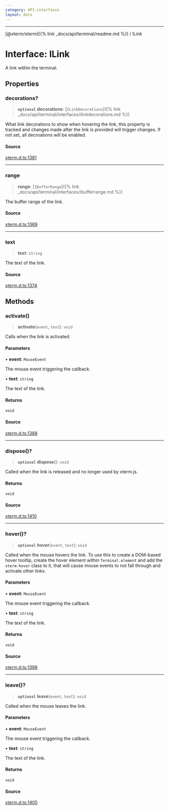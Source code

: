 ```yaml
---
category: API-interfaces
layout: docs
---
```



***

[@xterm/xterm]({% link _docs/api/terminal/readme.md %}) / ILink

# Interface: ILink

A link within the terminal.

## Properties

### decorations?

> **`optional`** **decorations**: [`ILinkDecorations`]({% link _docs/api/terminal/interfaces/ilinkdecorations.md %})

What link decorations to show when hovering the link, this property is
tracked and changes made after the link is provided will trigger changes.
If not set, all decroations will be enabled.

#### Source

[xterm.d.ts:1381](https://github.com/xtermjs/xterm.js/blob/5.5.0/typings/xterm.d.ts#L1381)

***

### range

> **range**: [`IBufferRange`]({% link _docs/api/terminal/interfaces/ibufferrange.md %})

The buffer range of the link.

#### Source

[xterm.d.ts:1369](https://github.com/xtermjs/xterm.js/blob/5.5.0/typings/xterm.d.ts#L1369)

***

### text

> **text**: `string`

The text of the link.

#### Source

[xterm.d.ts:1374](https://github.com/xtermjs/xterm.js/blob/5.5.0/typings/xterm.d.ts#L1374)

## Methods

### activate()

> **activate**(`event`, `text`): `void`

Calls when the link is activated.

#### Parameters

• **event**: `MouseEvent`

The mouse event triggering the callback.

• **text**: `string`

The text of the link.

#### Returns

`void`

#### Source

[xterm.d.ts:1388](https://github.com/xtermjs/xterm.js/blob/5.5.0/typings/xterm.d.ts#L1388)

***

### dispose()?

> **`optional`** **dispose**(): `void`

Called when the link is released and no longer used by xterm.js.

#### Returns

`void`

#### Source

[xterm.d.ts:1410](https://github.com/xtermjs/xterm.js/blob/5.5.0/typings/xterm.d.ts#L1410)

***

### hover()?

> **`optional`** **hover**(`event`, `text`): `void`

Called when the mouse hovers the link. To use this to create a DOM-based
hover tooltip, create the hover element within `Terminal.element` and add
the `xterm-hover` class to it, that will cause mouse events to not fall
through and activate other links.

#### Parameters

• **event**: `MouseEvent`

The mouse event triggering the callback.

• **text**: `string`

The text of the link.

#### Returns

`void`

#### Source

[xterm.d.ts:1398](https://github.com/xtermjs/xterm.js/blob/5.5.0/typings/xterm.d.ts#L1398)

***

### leave()?

> **`optional`** **leave**(`event`, `text`): `void`

Called when the mouse leaves the link.

#### Parameters

• **event**: `MouseEvent`

The mouse event triggering the callback.

• **text**: `string`

The text of the link.

#### Returns

`void`

#### Source

[xterm.d.ts:1405](https://github.com/xtermjs/xterm.js/blob/5.5.0/typings/xterm.d.ts#L1405)

